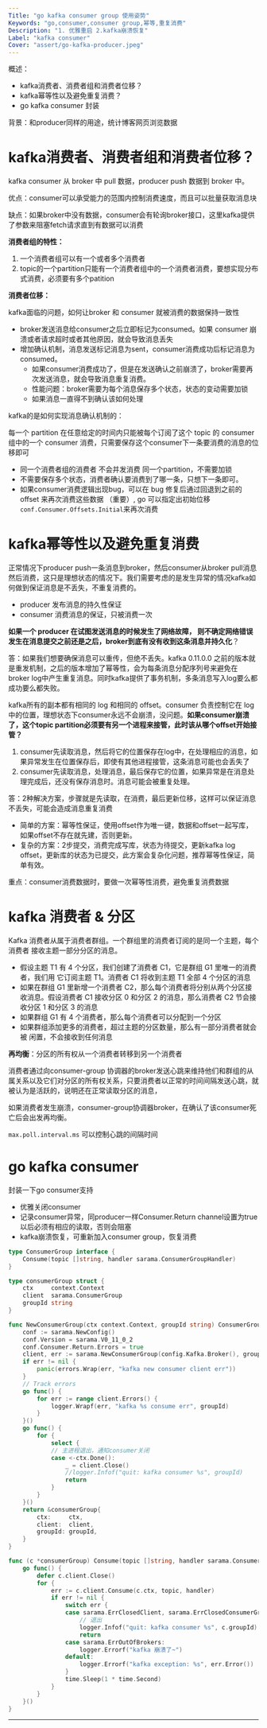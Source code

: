 ```yaml
---
Title: "go kafka consumer group 使用姿势"
Keywords: "go,consumer,consumer group,幂等,重复消费"
Description: "1. 优雅重启 2.kafka崩溃恢复"
Label: "kafka consumer"
Cover: "assert/go-kafka-producer.jpeg"
---
```


概述：

- kafka消费者、消费者组和消费者位移？
- kafka幂等性以及避免重复消费？
- go kafka consumer 封装

背景：和producer同样的用途，统计博客网页浏览数据

# kafka消费者、消费者组和消费者位移？

kafka consumer 从 broker 中 pull 数据，producer push 数据到 broker 中。

优点：consumer可以承受能力的范围内控制消费速度，而且可以批量获取消息块

缺点：如果broker中没有数据，consumer会有轮询broker接口，这里kafka提供了参数来阻塞fetch请求直到有数据可以消费

**消费者组的特性：**

1. 一个消费者组可以有一个或者多个消费者
2. topic的一个partition只能有一个消费者组中的一个消费者消费，要想实现分布式消费，必须要有多个patition

**消费者位移：**

kafka面临的问题，如何让broker 和 consumer 就被消费的数据保持一致性

- broker发送消息给consumer之后立即标记为consumed。如果 consumer 崩溃或者请求超时或者其他原因，就会导致消息丢失
- 增加确认机制，消息发送标记消息为sent，consumer消费成功后标记消息为consumed。
    - 如果consumer消费成功了，但是在发送确认之前崩溃了，broker需要再次发送消息，就会导致消息重复消费。
    - 性能问题：broker需要为每个消息保存多个状态，状态的变动需要加锁
    - 如果消息一直得不到确认该如何处理

kafka的是如何实现消息确认机制的：

每一个 partition 在任意给定的时间内只能被每个订阅了这个 topic 的 consumer 组中的一个 consumer 消费，只需要保存这个consumer下一条要消费的消息的位移即可

- 同一个消费者组的消费者 不会并发消费 同一个partition，不需要加锁
- 不需要保存多个状态，消费者确认要消费到了哪一条，只想下一条即可。
- 如果consumer消费逻辑出现bug，可以在 bug 修复后通过回退到之前的 offset 来再次消费这些数据 （重要）, go 可以指定出初始位移`conf.Consumer.Offsets.Initial`来再次消费



# kafka幂等性以及避免重复消费

正常情况下producer push一条消息到broker，然后consumer从broker pull消息然后消费，这只是理想状态的情况下。我们需要考虑的是发生异常的情况kafka如何做到保证消息是不丢失，不重复消费的。

- producer 发布消息的持久性保证
- consumer 消费消息的保证，只被消费一次

**如果一个 producer 在试图发送消息的时候发生了网络故障， 则不确定网络错误发生在消息提交之前还是之后，broker到底有没有收到这条消息并持久化**？

答：如果我们想要确保消息可以重传，但绝不丢失。kafka 0.11.0.0 之前的版本就是重发机制，之后的版本增加了幂等性，会为每条消息分配序列号来避免在broker log中产生重复消息。同时kafka提供了事务机制，多条消息写入log要么都成功要么都失败。

kafka所有的副本都有相同的 log 和相同的 offset。consumer 负责控制它在 log 中的位置，理想状态下consumer永远不会崩溃，没问题。**如果consumer崩溃了，这个topic partition必须要有另一个进程来接管，此时该从哪个offset开始接管？**

1. consumer先读取消息，然后将它的位置保存在log中，在处理相应的消息，如果异常发生在位置保存后，即使有其他进程接管，这条消息可能也会丢失了
2. consumer先读取消息，处理消息，最后保存它的位置，如果异常是在消息处理完成后，还没有保存消息时。消息可能会被重复处理。

答：2种解决方案，步骤就是先读取，在消费，最后更新位移，这样可以保证消息不丢失，可能会造成消息重复消费

- 简单的方案：幂等性保证，使用offset作为唯一键，数据和offset一起写库，如果offset不存在就先建，否则更新。
- 复杂的方案：2步提交，消费完成写库，状态为待提交，更新kafka log offset，更新库的状态为已提交，此方案会复杂化问题，推荐幂等性保证，简单有效。

重点：consumer消费数据时，要做一次幂等性消费，避免重复消费数据



# kafka 消费者 & 分区

Kafka 消费者从属于消费者群组。一个群组里的消费者订阅的是同一个主题，每个消费者 接收主题一部分分区的消息。

- 假设主题 T1 有 4 个分区，我们创建了消费者 C1，它是群组 G1 里唯一的消费者，我们用 它订阅主题 T1。消费者 C1 将收到主题 T1 全部 4 个分区的消息
- 如果在群组 G1 里新增一个消费者 C2，那么每个消费者将分别从两个分区接收消息。假设消费者 C1 接收分区 0 和分区 2 的消息，那么消费者 C2 节会接收分区 1 和分区 3 的消息
- 如果群组 G1 有 4 个消费者，那么每个消费者可以分配到一个分区
- 如果群组添加更多的消费者，超过主题的分区数量，那么有一部分消费者就会被 闲置，不会接收到任何消息

**再均衡**：分区的所有权从一个消费者转移到另一个消费者

消费者通过向consumer-group 协调器的broker发送心跳来维持他们和群组的从属关系以及它们对分区的所有权关系，只要消费者以正常的时间间隔发送心跳，就被认为是活跃的，说明还在正常读取分区的消息，

如果消费者发生崩溃，consumer-group协调器broker，在确认了该consumer死亡后会出发再均衡。

`max.poll.interval.ms` 可以控制心跳的间隔时间

# go kafka consumer 

封装一下go consumer支持

- 优雅关闭consumer
- 记录consumer异常，同producer一样Consumer.Return channel设置为true以后必须有相应的读取，否则会阻塞
- kafka崩溃恢复，可重新加入consumer group，恢复消费

```go
type ConsumerGroup interface {
	Consume(topic []string, handler sarama.ConsumerGroupHandler)
}

type consumerGroup struct {
	ctx     context.Context
	client  sarama.ConsumerGroup
	groupId string
}

func NewConsumerGroup(ctx context.Context, groupId string) ConsumerGroup {
	conf := sarama.NewConfig()
	conf.Version = sarama.V0_11_0_2
	conf.Consumer.Return.Errors = true
	client, err := sarama.NewConsumerGroup(config.Kafka.Broker(), groupId, conf)
	if err != nil {
		panic(errors.Wrap(err, "kafka new consumer client err"))
	}
	// Track errors
	go func() {
		for err := range client.Errors() {
			logger.Wrapf(err, "kafka %s consume err", groupId)
		}
	}()
	go func() {
		for {
			select {
			// 主进程退出，通知consumer关闭
			case <-ctx.Done():
				_ = client.Close()
				//logger.Infof("quit: kafka consumer %s", groupId)
				return
			}
		}
	}()
	return &consumerGroup{
		ctx:     ctx,
		client:  client,
		groupId: groupId,
	}
}

func (c *consumerGroup) Consume(topic []string, handler sarama.ConsumerGroupHandler) {
	go func() {
		defer c.client.Close()
		for {
			err := c.client.Consume(c.ctx, topic, handler)
			if err != nil {
				switch err {
				case sarama.ErrClosedClient, sarama.ErrClosedConsumerGroup:
					// 退出
					logger.Infof("quit: kafka consumer %s", c.groupId)
					return
				case sarama.ErrOutOfBrokers:
					logger.Errorf("kafka 崩溃了~")
				default:
					logger.Errorf("kafka exception: %s", err.Error())
				}
				time.Sleep(1 * time.Second)
			}
		}
	}()
}
```
---